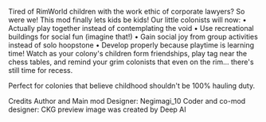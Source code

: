 Tired of RimWorld children with the work ethic of corporate lawyers? So were we!
This mod finally lets kids be kids! Our little colonists will now:
• Actually play together instead of contemplating the void
• Use recreational buildings for social fun (imagine that!)
• Gain social joy from group activities instead of solo hoopstone
• Develop properly because playtime is learning time!
Watch as your colony's children form friendships, play tag near the chess tables, and remind your grim colonists that even on the rim... there's still time for recess.

Perfect for colonies that believe childhood shouldn't be 100% hauling duty.

Credits
Author and Main mod Designer: Negimagi_10
Coder and co-mod designer: CKG
preview image was created by Deep AI
